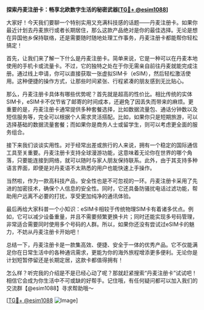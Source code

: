 **探索丹麦注册卡：畅享北欧数字生活的秘密武器[[TG💪+ @esim1088](https://t.me/s/esim1088)]**

大家好！今天我们要聊一个特别实用又充满科技感的话题——丹麦注册卡。如果你最近计划去丹麦旅行或者长期居住，那么这款产品绝对是你的最佳选择。无论是想在异国他乡保持联络，还是需要随时随地处理工作事务，丹麦注册卡都能帮你轻松搞定！

首先，让我们来了解一下什么是丹麦注册卡。简单来说，它是一种可以在丹麦本地使用的手机卡或流量卡。不过，它的独特之处在于你无需亲自前往丹麦就能完成注册。通过线上申请，你可以直接获取一张虚拟SIM卡（eSIM），然后轻松激活使用。这种便捷的操作方式，让那些时间紧张、行程紧凑的朋友感到无比贴心。

那么，丹麦注册卡具体有哪些优势呢？首先就是超高的性价比。相比传统的实体SIM卡，eSIM卡不仅节省了邮寄的时间成本，还避免了因丢失而带来的麻烦。更重要的是，丹麦注册卡通常提供多种套餐选择，比如数据流量包、通话分钟数以及短信服务等，完全可以根据个人需求灵活搭配。比如，如果你只是短期旅游，可以选择基础的数据流量套餐；而如果你是商务人士或留学生，则可以考虑更全面的服务组合。

接下来我们谈谈实用性。对于经常出差或旅行的人来说，拥有一个稳定的国际通信工具至关重要。丹麦注册卡支持全球漫游功能，这意味着无论你在世界的哪个角落，只要能连接到网络，就可以随时与家人朋友保持联系。此外，由于其支持多种语言界面，即便是对丹麦语不太熟悉的用户也能快速上手操作。

当然啦，作为一款高科技产品，安全性也是不可忽视的一环。丹麦注册卡采用了先进的加密技术，确保个人信息的安全性。同时，它还具备防骚扰电话过滤功能，帮助用户远离不必要的打扰，享受更加纯净的通讯体验。

最后再给大家科普一个小知识：eSIM卡相较于传统物理SIM卡有着诸多优点。例如，它可以减少设备重量，并且不需要频繁更换卡片；同时还能实现多号码管理，非常适合需要同时使用多个号码的人群。所以，如果你还没有尝试过eSIM卡的魅力，不妨从丹麦注册卡开始吧！

总结一下，丹麦注册卡是一款集高效、便捷、安全于一体的优秀产品。它不仅能满足你在日常生活中的各种通讯需求，更能为你的海外旅程增添更多便利。无论你是计划短暂停留还是长期定居，这款卡都值得拥有！

怎么样？听完我的介绍是不是已经心动了呢？那就赶紧搜索“丹麦注册卡”试试吧！相信它会成为你生活中不可或缺的好帮手。记住哦，有任何疑问都可以加入我们的交流群【@esim1088】寻求帮助哦～

[[TG💪+ @esim1088](https://t.me/s/esim1088) ![Image](https://i.postimg.cc/4NQfJmqS/Snipaste-2025-05-13-00-14-12.png)]
